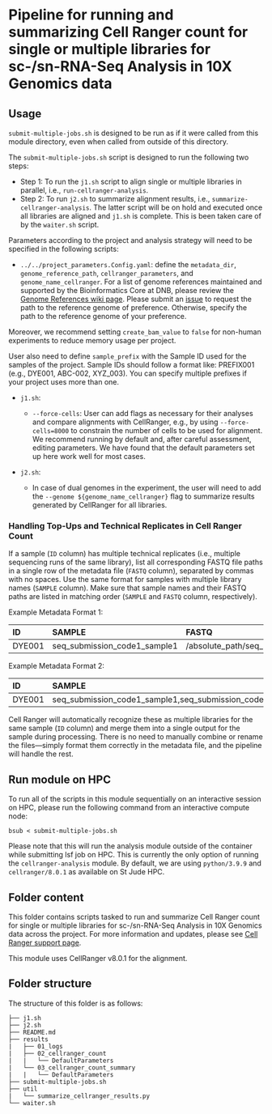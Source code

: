 # Pipeline for running and summarizing Cell Ranger count for single or multiple libraries for sc-/sn-RNA-Seq Analysis in 10X Genomics data

## Usage

`submit-multiple-jobs.sh` is designed to be run as if it were called from this module directory, even when called from outside of this directory.

The `submit-multiple-jobs.sh` script is designed to run the following two steps: 
   - Step 1: To run the `j1.sh` script to align single or multiple libraries in parallel, i.e., `run-cellranger-analysis`. 
   - Step 2: To run `j2.sh` to summarize alignment results, i.e., `summarize-cellranger-analysis`. The latter script will be on hold and executed once all libraries are aligned and `j1.sh` is complete. This is been taken care of by the `waiter.sh` script.

Parameters according to the project and analysis strategy will need to be specified in the following scripts:
- `../../project_parameters.Config.yaml`: define the `metadata_dir`, `genome_reference_path`, `cellranger_parameters`, and `genome_name_cellranger`. For a list of genome references maintained and supported by the Bioinformatics Core at DNB, please review the [Genome References wiki page](https://github.com/stjude-dnb-binfcore/sc-rna-seq-snap/wiki/2.-Genome-References). Please submit an [issue](https://github.com/stjude-dnb-binfcore/sc-rna-seq-snap/issues) to request the path to the reference genome of preference. Otherwise, specify the path to the reference genome of your preference. 

Moreover, we recommend setting `create_bam_value` to `false` for non-human experiments to reduce memory usage per project. 

User also need to define `sample_prefix` with the Sample ID used for the samples of the project. Sample IDs should follow a format like: PREFIX001 (e.g., DYE001, ABC-002, XYZ_003). You can specify multiple prefixes if your project uses more than one.

- `j1.sh`: 
  - `--force-cells`: User can add flags as necessary for their analyses and compare alignments with CellRanger, e.g., by using `--force-cells=8000` to constrain the number of cells to be used for alignment. We recommend running by default and, after careful assessment, editing parameters. We have found that the default parameters set up here work well for most cases.

- `j2.sh`: 
   - In case of dual genomes in the experiment, the user will need to add the `--genome ${genome_name_cellranger}` flag to summarize results generated by CellRanger for all libraries.

### Handling Top-Ups and Technical Replicates in Cell Ranger Count

If a sample (`ID` column) has multiple technical replicates (i.e., multiple sequencing runs of the same library), list all corresponding FASTQ file paths in a single row of the metadata file (`FASTQ` column), separated by commas with no spaces. Use the same format for samples with multiple library names (`SAMPLE` column). Make sure that sample names and their FASTQ paths are listed in matching order (`SAMPLE` and `FASTQ` column, respectively). 


Example Metadata Format 1:

| ID | SAMPLE | FASTQ | 
:----------|:----------|:----------|
| DYE001 | seq_submission_code1_sample1 | /absolute_path/seq_submission_code1/replicate1,/absolute_path/seq_submission_code1/replicate2 | 

Example Metadata Format 2:

| ID | SAMPLE | FASTQ | 
:----------|:----------|:----------|
| DYE001 | seq_submission_code1_sample1,seq_submission_code2_sample2 | /absolute_path/seq_submission_code1,/absolute_path/seq_submission_code2 | 


Cell Ranger will automatically recognize these as multiple libraries for the same sample (`ID` column) and merge them into a single output for the sample during processing. There is no need to manually combine or rename the files—simply format them correctly in the metadata file, and the pipeline will handle the rest.


## Run module on HPC

To run all of the scripts in this module sequentially on an interactive session on HPC, please run the following command from an interactive compute node:

```
bsub < submit-multiple-jobs.sh
```

Please note that this will run the analysis module outside of the container while submitting lsf job on HPC. This is currently the only option of running the `cellranger-analysis` module. By default, we are using `python/3.9.9` and `cellranger/8.0.1` as available on St Jude HPC.


## Folder content
This folder contains scripts tasked to run and summarize Cell Ranger count for single or multiple libraries for sc-/sn-RNA-Seq Analysis in 10X Genomics data across the project. For more information and updates, please see [Cell Ranger support page](https://www.10xgenomics.com/support/software/cell-ranger/latest/analysis/running-pipelines/cr-gex-count).

This module uses CellRanger v8.0.1 for the alignment.


## Folder structure 

The structure of this folder is as follows:

```
├── j1.sh
├── j2.sh
├── README.md
├── results
|   ├── 01_logs
|   ├── 02_cellranger_count
|   |   └── DefaultParameters
|   └── 03_cellranger_count_summary
|   |   └── DefaultParameters
├── submit-multiple-jobs.sh
├── util
|   └── summarize_cellranger_results.py
└── waiter.sh
```

